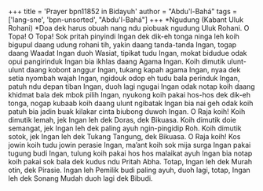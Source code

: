 +++
title = 'Prayer bpn11852 in Bidayuh'
author = "Abdu'l-Bahá"
tags = ['lang-sne', 'bpn-unsorted', "Abdu'l-Bahá"]
+++
*Ngudung (Kabant Uluk Rohani)
*Doa dek harus obuah nang ndu piobuak ngudung Uluk Rohani.
O Topa! O Topa! Sok pritah pinyindi Ingan dek dik-eh tonga ninga leh koih bigupul daang udung rohani tih, yakin daang tanda-tanda Ingan, togap daang Waadat Ingan duoh Wasiat, tipikat tudu Ingan, mokat bidudue odak opui pangirinduk Ingan bia ikhlas daang Agama Ingan. Koih dimutik ulunt-ulunt daang kobont anggur Ingan, tukang kapah agama Ingan, nyaa dek setia nyombah wajah Ingan, ngidouk odop eh tudu bala perinduk Ingan, patuh ndu depan tiban Ingan, duoh lagi ngugai Ingan odak notap koih daang khidmat bala dek mbok pilih Ingan, nyukong koih pakai hos-hos dek dik-eh tonga, nogap kubaab koih daang ulunt ngibatak Ingan bia nai geh odak koih patuh bia jadin buak kilakar cinta biubong duwoh Ingan. 
O Raja koih! Koih dimutik lemah, jek Ingan leh dek Doras, dek Bikuasa. Koih dimutik doie semangat, jek Ingan leh dek paling ayuh ngin-pingidip Roh. Koih dimutik sotok, jek Ingan leh dek Tukang Tangung, dek Bikuasa. 
O Raja koih! Kos jowin koih tudu jowin perasie Ingan, ma’ant koih sok mija surga Ingan pakai tugung budi Ingan, tulung koih pakai hos hos malaikat ayuh Ingan bia notap koih pakai sok bala dek kudus ndu Pritah Abha.
Totap, Ingan leh dek Murah otin, dek Pirasie. Ingan leh Pemilik budi paling ayuh, duoh lagi, totap, Ingan leh dek Sonang Mudah duoh lagi dek Bibudi.
